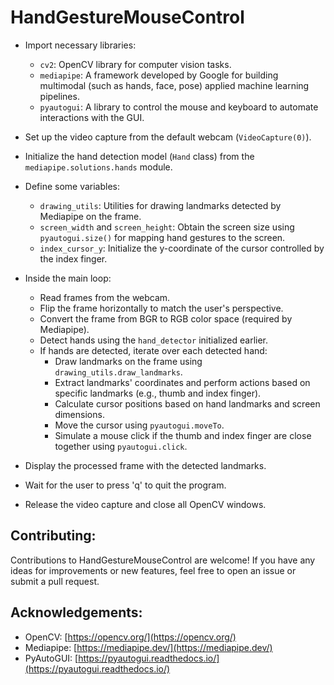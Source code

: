 # HandGestureMouseControl

- Import necessary libraries:
  - `cv2`: OpenCV library for computer vision tasks.
  - `mediapipe`: A framework developed by Google for building multimodal (such as hands, face, pose) applied machine learning pipelines.
  - `pyautogui`: A library to control the mouse and keyboard to automate interactions with the GUI.

- Set up the video capture from the default webcam (`VideoCapture(0)`).

- Initialize the hand detection model (`Hand` class) from the `mediapipe.solutions.hands` module.

- Define some variables:
  - `drawing_utils`: Utilities for drawing landmarks detected by Mediapipe on the frame.
  - `screen_width` and `screen_height`: Obtain the screen size using `pyautogui.size()` for mapping hand gestures to the screen.
  - `index_cursor_y`: Initialize the y-coordinate of the cursor controlled by the index finger.

- Inside the main loop:
  - Read frames from the webcam.
  - Flip the frame horizontally to match the user's perspective.
  - Convert the frame from BGR to RGB color space (required by Mediapipe).
  - Detect hands using the `hand_detector` initialized earlier.
  - If hands are detected, iterate over each detected hand:
    - Draw landmarks on the frame using `drawing_utils.draw_landmarks`.
    - Extract landmarks' coordinates and perform actions based on specific landmarks (e.g., thumb and index finger).
    - Calculate cursor positions based on hand landmarks and screen dimensions.
    - Move the cursor using `pyautogui.moveTo`.
    - Simulate a mouse click if the thumb and index finger are close together using `pyautogui.click`.

- Display the processed frame with the detected landmarks.

- Wait for the user to press 'q' to quit the program.

- Release the video capture and close all OpenCV windows.

## Contributing:
Contributions to HandGestureMouseControl are welcome! If you have any ideas for improvements or new features, feel free to open an issue or submit a pull request.

## Acknowledgements:
- OpenCV: [https://opencv.org/](https://opencv.org/)
- Mediapipe: [https://mediapipe.dev/](https://mediapipe.dev/)
- PyAutoGUI: [https://pyautogui.readthedocs.io/](https://pyautogui.readthedocs.io/)
